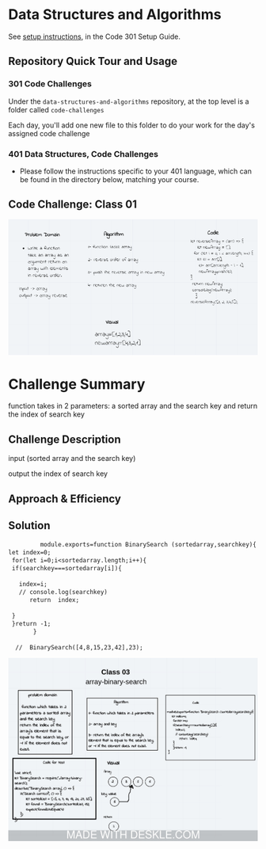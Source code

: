 # Data Structures and Algorithms

See [setup instructions](https://codefellows.github.io/setup-guide/code-301/3-code-challenges), in the Code 301 Setup Guide.

## Repository Quick Tour and Usage

### 301 Code Challenges

Under the `data-structures-and-algorithms` repository, at the top level is a folder called `code-challenges`

Each day, you'll add one new file to this folder to do your work for the day's assigned code challenge

### 401 Data Structures, Code Challenges

- Please follow the instructions specific to your 401 language, which can be found in the directory below, matching your course.

## Code Challenge: Class 01

![alt text](img/challing1.PNG)

# Challenge Summary
<!-- Short summary or background information -->

function takes in 2 parameters: a sorted array and the search key and return the index of search key

## Challenge Description
<!-- Description of the challenge -->
input (sorted array and the search key)

output the index of search key

## Approach & Efficiency
<!-- What approach did you take? Why? What is the Big O space/time for this approach? -->

## Solution
<!-- Embedded whiteboard image -->

             module.exports=function BinarySearch (sortedarray,searchkey){
    let index=0;
     for(let i=0;i<sortedarray.length;i++){
     if(searchkey===sortedarray[i]){
       
       index=i;
       // console.log(searchkey)
          return  index;
      
     }
     }return -1;
           } 
     
      //  BinarySearch([4,8,15,23,42],23);

![img](img/ch3.jpeg)